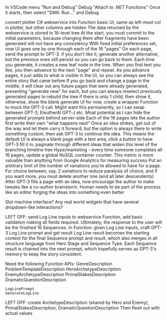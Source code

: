 In VSCode menu "Run and Debug"
	Debug "Attach to .NET Functions"
	Once it starts, then select "SWA: Run..." and Debug

convert plotter C# webservice into Function
basic UI, same as left-most col in plotter, but other columns are hidden
The data returned by the webservice is stored in 16-level tree
At the start, you must commit to the initial parameters, because changing them after fragments have been generated will not have any consistency
With fixed initial preferences set, now UI goes one by one through each of the 16 "pages"
On each page, send the prompt to GPT-3. if you don't like it, generate another alternative, but the previous ones still persist so you can go back to them. Each time you generate, it creates a new leaf node in the tree.
When you find text you like, you then advance to the next "page" and repeat.
As you advance pages, it just adds to what is visible in the UI, so you can always see the entire story that came before
If you go back and change a page in the middle, it will clear out any future pages that were already generated, presenting "generate new" for each, but you can always reselect previously generated pages to rebuild the tree
if there is only 1 child, then show it, otherwise, show the blank generate UI
for now, create a wrapper Function to mock the GPT-3 call. Might want this permanently, so I can swap between GPT-3, EleutherAI GPT-J etc. Moat potential as I can hide the generated prompts behind server-side
Each of the 16 pages lets the author first write their own "what happens next" Once an idea strikes, get out of the way and let them carry it forward, but the option is always there to write something custom, then ask GPT-3 to continue the idea. This means the default UI is always a blank page with a text area, click a button to have GPT-3 fill it in, paginate through different ideas that widen this level of the branching timeline tree
Hype/marketing - every time someone completes all 16 pages, update a global NoSQL container counter. This metric is more valuable than anything from Google Analytics for measuring success
Put an arbitrary limit of the number of variations you're allowed to have for a page. For choice between, say, 2 variations to reduce paralysis of choice, and if you want more, you must delete another one (and all later descendents)
After GPT-3 fills a page with an idea, now encourage the author to make tweaks like a co-author brainstorm. Human needs to be part of the process like an editor forging the ideas into something even better

Slot machine interface? Any real world widgets that have several dropdown-like interactions?

LEFT OFF: send Log Line inputs to webservice Function, add basic validation making all fields required. Ultimately, the response to the user will be the finished 16 Sequences.
	In Function:
		given Log Line inputs, craft GPT-3 Log Line prompt and get result
		Log Line result becomes the starting context for the final Sequence prompt and result, which also merges in all structure language from Hero Stage and Sequence Type.
		Each Sequence result is chained into the next prompt, which hopefully serves as GPT-3's memory to keep the story consistent.

Need the following Function APIs:
	GenreDescription
	ProblemTemplateDescription
	HeroArchetypeDescription
	EnemyArchetypeDescription
	PrimalStakesDescription
	DramaticQuestionDescription

	LogLinePrompt
	GenerateLogLine

LEFT OFF: create ArchetypeDescription (shared by Hero and Enemy), PrimalStakesDescription, DramaticQuestionDescription
Then flesh out with actual values